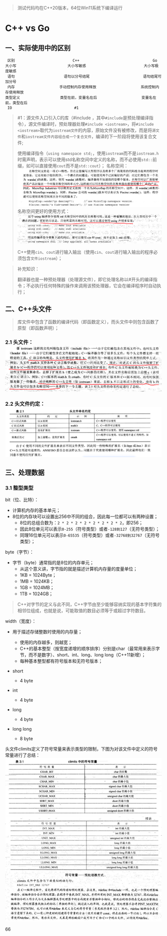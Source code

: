 > 测试代码均在C++20版本，64位Win11系统下编译运行

# C++ vs Go
## 一、实际使用中的区别

     区别                          C++                                 Go
    大小写                       大小写敏感                          大小写极度敏感
     语句                      语句以分号结尾                        语句结尾可加分号
     内存                    手动控制内存使用释放                    系统控制内存使用释放
    类型定义                  类型在前，变量名在后                    变量名在前，类型在后
     IO                            #1                                



> #1：源文件入口引入C的库（#include <iostream>，其中`#include`是预处理编译指令），源文件编译时，预处理器处理`#include <iostream>`，将`#include <iostream>`取代为`iostream文件`的内容，原始文件没有被修改，而是将`源文件`和`iostream文件内容组合成一个复合文件`，编译的下一阶段将使用该复合文件;
>
> 使用编译指令（`using namespace std;`，使用`iostream`而不是`iostream.h`时需声明，表示可以使用std名称空间中定义的名称，而不必使用`std::`前缀，如可以直接使用`cout`而不是`std::cout`）；
> 名称空间：![name_space.png](..%2Fimage%2Fname_space.png)
> 名称空间更好的使用方式：![name_space_better_use.png](..%2Fimage%2Fname_space_better_use.png)
>
> C++使用`cin`、`cout`进行输入输出（使用`cin`、`cout`进行输入输出的程序必须包含`文件iostream`）；

> 补充知识：
> 
> 翻译器也是一种预处理器（处理源文件），即它处理名称以#开头的编译指令；不必执行任何特殊的操作来调用该预处理器，它会在编译程序时自动执行；

## 二、C++头文件

> 库文件中包含了函数的编译代码（即函数定义），而头文件中则包含函数了原型（即函数声明）；

### 2.1 头文件：![head_file.png](..%2Fimage%2Fhead_file.png)

### 2.2 头文件约定：![head_file_promise.png](..%2Fimage%2Fhead_file_promise.png)

## 三、处理数据





### 3.1 整型类型

bit（位、比特）：
* 计算机内存的基本单元；
* 8位的内存块可以设置出256中不同的组合，因此每一位都可以有两种设置；
  * 8位的总组合数为：`2 * 2 * 2 * 2 * 2 * 2 * 2 * 2`，即256；
  * 因此8位单元可以表示`0-255`（符号类型）或者`-128到127`（无符号类型）；
  * 同理16位单元可以表示`0-65535`（符号类型）或者`-32768到32767`（无符号类型）；

byte（字节）：
* 字节（byte）通常指的是8位的内存单元；
  * 从这个意义讲，字节指的就是描述计算机内存量的度量单位；
  * 1KB = 1024Byte；
  * 1MB = 1024KB；
  * 1GB = 1024MB；
  * 1TB = 1024GB；
> C++对字节的定义与此不同，C++字节由至少能够容纳实现的基本字符集的相邻位组成，也就是说，可能取值的数目必须等于或超过字符数目。

width（宽度）：
* 用于描述存储整数时使用的内存量；
  * 使用的内存越多，则越宽；
  * C++的基本整型（按宽度递增的顺序排序）分别是char（最常用来表示字节，而不是数字）、short、int、long、long long（C++11新增）；
  * 每种基本整型都有符号版本和无符号版本；

* short
    * 4 byte
* int
  * 4 byte
* long
  * 4 byte
* long long
  * 8 byte

头文件climits定义了符号常量来表示类型的限制，下图为对该文件中定义的符号常量进行了总结：
![symbolic_constants_01.png](..%2Fimage%2Fsymbolic_constants_01.png)
![symbolic_constants_02.png](..%2Fimage%2Fsymbolic_constants_02.png)

66 

















































    